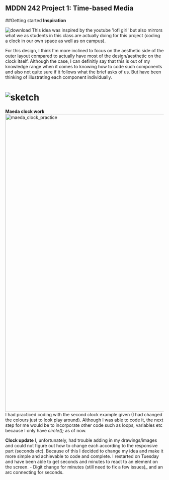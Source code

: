 ## MDDN 242 Project 1: Time-based Media  

##Getting started
**Inspiration**

![download](https://github.com/23-2-DSDN242/time-based-media-vitolioria/assets/147349823/955d08ce-31f9-4846-a335-70e8160602ef)
This idea was inspired by the youtube 'lofi girl' but also mirrors what we as students in this class are actually doing for this project (coding a clock in our own space as well as on campus). 

For this design, I think I'm more inclined to focus on the aesthetic side of the outer layout compared to actually have most of the design/aesthetic on the clock itself. Although the case, I can definitly say that this is out of my knowledge range when it comes to knowing how to code such components and also not quite sure if it follows what the brief asks of us. But have been thinking of illustrating each component individually.

![sketch](https://github.com/23-2-DSDN242/time-based-media-vitolioria/assets/147349823/f3829425-8c49-4b2a-90d3-5953285adfd0)
======

**Maeda clock work**
<img width="949" alt="maeda_clock_practice" src="https://github.com/23-2-DSDN242/time-based-media-vitolioria/assets/147349823/5d2de071-dfe5-4685-900c-efa06fa93616">
I had practiced coding with the second clock example given (I had changed the colours just to look play around). Although I was able to code it, the next step for me would be to incorporate other code such as loops, variables etc because I only have _circle();_ as of now.

**Clock update** 
I, unfortunately, had trouble adding in my drawings/images and could not figure out how to change each according to the responsive part (seconds etc). Because of this I decided to change my idea and make it more simple and achievable to code and complete. I restarted on Tuesday and have been able to get seconds and minutes to react to an element on the screen. - Digit change for minutes (still need to fix a few issues)_ and an arc connecting for seconds. 




